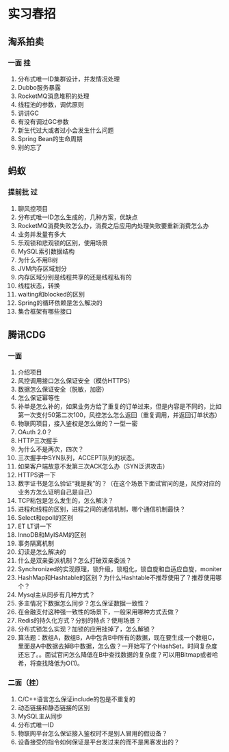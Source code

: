 # 实习春招

## 淘系拍卖

### 一面 挂

1. 分布式唯一ID集群设计，并发情况处理
2. Dubbo服务暴露
3. RocketMQ消息堆积的处理
4. 线程池的参数，调优原则
5. 讲讲GC
6. 有没有调过GC参数
7. 新生代过大或者过小会发生什么问题
8. Spring Bean的生命周期
9. 别的忘了

## 蚂蚁

### 提前批 过

1. 聊风控项目
2. 分布式唯一ID怎么生成的，几种方案，优缺点
3. RocketMQ消费失败怎么办，消费之后应用内处理失败要重新消费怎么办
4. 业务并发量有多大
5. 乐观锁和悲观锁的区别，使用场景
6. MySQL索引数据结构
7. 为什么不用B树
8. JVM内存区域划分
9. 内存区域分别是线程共享的还是线程私有的
10. 线程状态，转换
11. waiting和blocked的区别
12. Spring的循环依赖是怎么解决的
13. 集合框架有哪些接口



## 腾讯CDG

### 一面

1. 介绍项目
2. 风控调用接口怎么保证安全（模仿HTTPS）
3. 数据怎么保证安全（脱敏，加密）
4. 怎么保证幂等性
5. 补单是怎么补的，如果业务方给了重复的订单过来，但是内容是不同的，比如第一次支付50第二次100，风控怎么怎么返回（重复调用，并返回订单状态）
6. 物联网项目，接入鉴权是怎么做的？一型一密
7. OAuth 2.0？
8. HTTP三次握手
9. 为什么不是两次，四次？
10. 三次握手中SYN队列，ACCEPT队列的状态。
11. 如果客户端故意不发第三次ACK怎么办（SYN泛洪攻击）
12. HTTPS讲一下
13. 数字证书是怎么验证“我是我”的？（在这个场景下面试官问的是，风控对应的业务方怎么证明自己是自己）
14. TCP粘包是怎么发生的，怎么解决？
15. 进程和线程的区别，进程之间的通信机制，哪个通信机制最快？
16. Select和epoll的区别
17. ET LT讲一下
18. InnoDB和MyISAM的区别
19. 事务隔离机制
20. 幻读是怎么解决的
21. 什么是双亲委派机制？怎么打破双亲委派？
22. Synchronized的实现原理，锁升级，锁粗化，锁自旋和自适应自旋，moniter
23. HashMap和Hashtable的区别？为什么Hashtable不推荐使用了？推荐使用哪个？
24. Mysql主从同步有几种方式？
25. 多主情况下数据怎么同步？怎么保证数据一致性？
26. 在金融支付这种强一致性的场景下，一般采用哪种方式去做？
27. Redis的持久化方式？分别的特点？使用场景？
28. 分布式锁怎么实现？加锁的应用挂掉了，怎么解锁？
29. 算法题：数组A，数组B，A中包含B中所有的数据，现在要生成一个数组C，里面是A中数据去掉B中数据，怎么做？一开始写了个HashSet，时间复杂度还忘了。。面试官问怎么降低在B中查找数据的复杂度？可以用Bitmap或者哈希，将查找降低为O(1)。

### 二面（挂）

1. C/C++语言怎么保证include的包是不重复的
2. 动态链接和静态链接的区别
3. MySQL主从同步
4. 分布式唯一ID
5. 物联网平台怎么保证接入鉴权时不是别人冒用的假设备？
6. 设备接受的指令如何保证是平台发过来的而不是黑客发出的？

